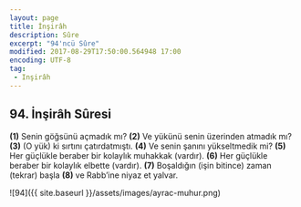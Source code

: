 ```yaml
---
layout: page
title: İnşirâh
description: Sûre
excerpt: "94'ncü Sûre"
modified: 2017-08-29T17:50:00.564948 17:00
encoding: UTF-8
tag: 
 - Inşirâh
---
```


## 94. İnşirâh Sûresi

**(1)** Senin göğsünü açmadık mı?
**(2)** Ve yükünü senin üzerinden atmadık mı?
**(3)** (O yük) ki sırtını çatırdatmıştı.
**(4)** Ve senin şanını yükseltmedik mi?
**(5)** Her güçlükle beraber bir kolaylık muhakkak (vardır).
**(6)** Her güçlükle beraber bir kolaylık elbette (vardır).
**(7)** Boşaldığın (işin bitince) zaman (tekrar) başla
**(8)** ve Rabb’ine niyaz et yalvar.

![94]({{ site.baseurl }}/assets/images/ayrac-muhur.png)
